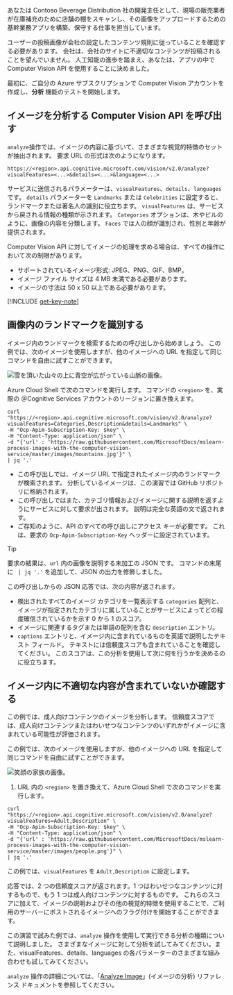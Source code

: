 あなたは Contoso Beverage Distribution 社の開発主任として、現場の販売業者が在庫補充のために店舗の棚をスキャンし、その画像をアップロードするための基幹業務アプリを構築、保守する仕事を担当しています。 

ユーザーの投稿画像が会社の設定したコンテンツ規則に従っていることを確認する必要があります。 会社は、会社のサイトに不適切なコンテンツが投稿されることを望んでいません。 人工知能の進歩を踏まえ、あなたは、アプリの中で Computer Vision API を使用することに決めました。 

最初に、ご自分の Azure サブスクリプションで Computer Vision アカウントを作成し、**分析** 機能のテストを開始します。

## <a name="calling-the-computer-vision-api-to-analyze-images"></a>イメージを分析する Computer Vision API を呼び出す

`analyze`操作では、イメージの内容に基づいて、さまざまな視覚的特徴のセットが抽出されます。 要求 URL の形式は次のようになります。

`https://<region>.api.cognitive.microsoft.com/vision/v2.0/analyze?visualFeatures=<...>&details=<...>&language=<...>`

サービスに送信されるパラメーターは、`visualFeatures`、`details`、`languages` です。 `details` パラメーターを `Landmarks` または `Celebrities` に設定すると、ランドマークまたは著名人の識別に役立ちます。 `visualFeatures` は、サービスから戻される情報の種類が示されます。 `Categories` オプションは、木やビルのように、画像の内容を分類します。 `Faces` では人の顔が識別され、性別と年齢が提供されます。

Computer Vision API に対してイメージの処理を求める場合は、すべての操作において次の制限があります。

- サポートされているイメージ形式: JPEG、PNG、GIF、BMP。 
- イメージ ファイル サイズは 4 MB 未満である必要があります。
- イメージの寸法は 50 x 50 以上である必要があります。

[!INCLUDE [get-key-note](./get-key.md)]

## <a name="identify-landmarks-in-an-image"></a>画像内のランドマークを識別する

イメージ内のランドマークを検索するための呼び出しから始めましょう。 この例では、次のイメージを使用しますが、他のイメージへの URL を指定して同じコマンドを自由に試すことができます。 

![雪を頂いた山々の上に青空が広がっている山脈の画像。](../media/3-mountains.jpg)

Azure Cloud Shell で次のコマンドを実行します。 コマンドの `<region>` を、実際の ＠Cognitive Services アカウントのリージョンに置き換えます。

```azurecli
curl "https://<region>.api.cognitive.microsoft.com/vision/v2.0/analyze?visualFeatures=Categories,Description&details=Landmarks" \
-H "Ocp-Apim-Subscription-Key: $key" \
-H "Content-Type: application/json" \
-d "{'url' : 'https://raw.githubusercontent.com/MicrosoftDocs/mslearn-process-images-with-the-computer-vision-service/master/images/mountains.jpg'}" \
| jq '.'
```

- この呼び出しでは、イメージ URL で指定されたイメージ内のランドマークが検索されます。 分析しているイメージは、この演習では GitHub リポジトリに格納されます。 
- この呼び出しではまた、カテゴリ情報およびイメージに関する説明を返すようにサービスに対して要求が出されます。 説明は完全な英語の文で返されます。 
- ご存知のように、API のすべての呼び出しにアクセス キーが必要です。 これは、要求の `Ocp-Apim-Subscription-Key` ヘッダーに設定されています。 

> [!TIP]
> 要求の結果は、`url` 内の画像を説明する未加工の JSON です。 コマンドの末尾に ` | jq '.'` を追加して、JSON の出力を修飾しました。

この呼び出しからの JSON 応答では、次の内容が返されます。

- 検出されたすべてのイメージ カテゴリを一覧表示する `categories` 配列と、イメージが指定されたカテゴリに属していることがサービスによってどの程度確信されているかを示す 0 から 1 のスコア。
- イメージに関連するタグまたは単語の配列を含む `description` エントリ。
- `captions` エントリと、イメージ内に含まれているものを英語で説明したテキスト フィールド。 テキストには信頼度スコアも含まれていることを確認してください。 このスコアは、この分析を使用して次に何を行うかを決めるのに役立ちます。


## <a name="check-for-inappropriate-content-in-an-image"></a>イメージ内に不適切な内容が含まれていないか確認する

この例では、成人向けコンテンツのイメージを分析します。 信頼度スコアでは、成人向けコンテンツまたはわいせつなコンテンツのいずれかがイメージに含まれている可能性が評価されます。 

この例では、次のイメージを使用しますが、他のイメージへの URL を指定して同じコマンドを自由に試すことができます。 

![笑顔の家族の画像。](../media/3-people.png)

1. URL 内の `<region>` を置き換えて、Azure Cloud Shell で次のコマンドを実行します。

```azurecli
curl "https://<region>.api.cognitive.microsoft.com/vision/v2.0/analyze?visualFeatures=Adult,Description" \
-H "Ocp-Apim-Subscription-Key: $key" \
-H "Content-Type: application/json" \
-d "{'url' : 'https://raw.githubusercontent.com/MicrosoftDocs/mslearn-process-images-with-the-computer-vision-service/master/images/people.png'}" \
| jq '.'
```

この例では、`visualFeatures` を `Adult,Description` に設定します。 

応答では、2 つの信頼度スコアが返されます。1 つはわいせつなコンテンツに対するもので、もう 1 つは成人向けコンテンツに対するものです。 これらのスコアに加えて、イメージの説明およびその他の視覚的特徴を使用することで、ご利用のサーバーにポストされるイメージへのフラグ付けを開始することができます。

この演習で試みた例では、`analyze` 操作を使用して実行できる分析の種類について説明しました。 さまざまなイメージに対して分析を試してみてください。また、visualFeatures、details、languages の各パラメーターのさまざまな組み合わせも試してみてください。

`analyze` 操作の詳細については、「[Analyze Image](https://westus.dev.cognitive.microsoft.com/docs/services/5adf991815e1060e6355ad44/operations/56f91f2e778daf14a499e1fa)」(イメージの分析) リファレンス ドキュメントを参照してください。